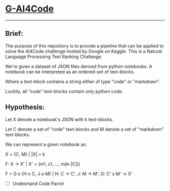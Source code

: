 # [G-AI4Code](https://www.kaggle.com/competitions/AI4Code/overview)
---


## Brief:

The purpose of this repository is to provide a pipeline that can be applied to solve the AI4Code challenge hosted by Google on Kaggle. This is a Natural Language Processing Text Ranking Challenge. 

We're given a dataset of JSON files derived from python notebooks. A notebook can be interpreted as an ordered-set of text-blocks.

Where a text-block contains a string either of type "code" or "markdown".

Luckily, all "code" text-blocks contain only python code.

## Hypothesis:

Let X denote a notebook's JSON with k text-blocks.

Let C denote a set of "code" text-blocks and M denote a set of "markdown" text-blocks.

We can represent a given notebook as:

X = {C, M} | |X| = k

F: X -> X' | X' = (m1, c1, ..., m(k-|C|))

F = G o (H o C, J o M) | H: C -> C', J: M -> M', G: C' x M' -> X'


- [ ] Undesrtand Code Parrot
